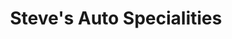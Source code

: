 ---
title: "Steve's Auto Specialities"
url: /marion/steves-auto-specialities/
shop: Autowerkstatt
---
